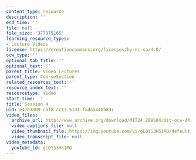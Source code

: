 ```yaml
---
content_type: resource
description: ''
end_time: ''
file: null
file_size: '377975165'
learning_resource_types:
- Lecture Videos
license: https://creativecommons.org/licenses/by-nc-sa/4.0/
ocw_type: ''
optional_tab_title: ''
optional_text: ''
parent_title: Video Lectures
parent_type: CourseSection
related_resources_text: ''
resource_index_text: ''
resourcetype: Video
start_time: ''
title: Session 4
uid: e47e3809-caf8-cc13-5131-fadaa44bb837
video_files:
  archive_url: http://www.archive.org/download/MIT24.209S04/mit-ocw-24.209-singer-10may2004-220k.mp4
  video_captions_file: null
  video_thumbnail_file: https://img.youtube.com/vi/gLQYS3HS1MQ/default.jpg
  video_transcript_file: null
video_metadata:
  youtube_id: gLQYS3HS1MQ
---
```

